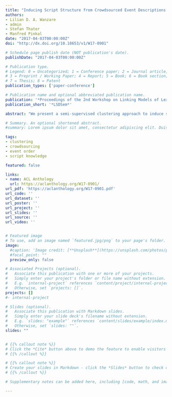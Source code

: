 ```yaml
---
title: "Inducing Script Structure from Crowdsourced Event Descriptions via Semi-Supervised Clustering"
authors:
- Lilian D. A. Wanzare
- admin
- Stefan Thater
- Manfred Pinkal
date: "2017-04-03T00:00:00Z"
doi: "http://dx.doi.org/10.18653/v1/W17-0901"

# Schedule page publish date (NOT publication's date).
publishDate: "2017-04-03T00:00:00Z"

# Publication type.
# Legend: 0 = Uncategorized; 1 = Conference paper; 2 = Journal article;
# 3 = Preprint / Working Paper; 4 = Report; 5 = Book; 6 = Book section;
# 7 = Thesis; 8 = Patent
publication_types: ['paper-conference']

# Publication name and optional abbreviated publication name.
publication: '*Proceedings of the 2nd Workshop on Linking Models of Lexical, Sentential and Discourse-level Semantics*'
publication_short: '*LSDSem*'

abstract: "We present a semi-supervised clustering approach to induce script structure from crowdsourced descriptions of event sequences by grouping event descriptions into paraphrase sets (representing event types) and inducing their temporal order. Our approach exploits semantic and positional similarity and allows for flexible event order, thus overcoming the rigidity of previous approaches. We incorporate crowdsourced alignments as prior knowledge and show that exploiting a small number of alignments results in a substantial improvement in cluster quality over state-of-the-art models and provides an appropriate basis for the induction of temporal order. We also show a coverage study to demonstrate the scalability of our approach."

# Summary. An optional shortened abstract.
#summary: Lorem ipsum dolor sit amet, consectetur adipiscing elit. Duis posuere tellus ac convallis placerat. Proin tincidunt magna sed ex sollicitudin condimentum.

tags:
- clustering
- crowdsourcing
- event order
- script knowledge

featured: false

links:
- name: ACL Anthology
  url: https://aclanthology.org/W17-0901/
url_pdf: 'https://aclanthology.org/W17-0901.pdf'
url_code: ''
url_dataset: ''
url_poster: ''
url_project: ''
url_slides: ''
url_source: ''
url_video: ''


# Featured image
# To use, add an image named `featured.jpg/png` to your page's folder.
image:
  #caption: 'Image credit: [**Unsplash**](https://unsplash.com/photos/pLCdAaMFLTE)'
  #focal_point: ""
  preview_only: false

# Associated Projects (optional).
#   Associate this publication with one or more of your projects.
#   Simply enter your project's folder or file name without extension.
#   E.g. `internal-project` references `content/project/internal-project/index.md`.
#   Otherwise, set `projects: []`.
projects: []
#- internal-project

# Slides (optional).
#   Associate this publication with Markdown slides.
#   Simply enter your slide deck's filename without extension.
#   E.g. `slides: "example"` references `content/slides/example/index.md`.
#   Otherwise, set `slides: ""`.
slides: ""


# {{% callout note %}}
# Click the *Cite* button above to demo the feature to enable visitors to import publication metadata into their reference management software.
# {{% /callout %}}

# {{% callout note %}}
# Create your slides in Markdown - click the *Slides* button to check out the example.
# {{% /callout %}}

# Supplementary notes can be added here, including [code, math, and images](https://wowchemy.com/docs/writing-markdown-latex/).

---
```

